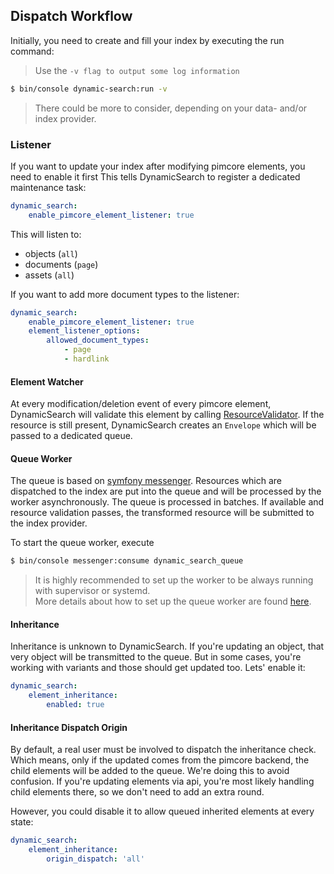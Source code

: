 ## Dispatch Workflow
Initially, you need to create and fill your index by executing the run command:

> Use the `-v flag to output some log information`

```bash
$ bin/console dynamic-search:run -v
```

> There could be more to consider, depending on your data- and/or index provider.

### Listener
If you want to update your index after modifying pimcore elements, you need to enable it first
This tells DynamicSearch to register a dedicated maintenance task:

```yaml
dynamic_search:
    enable_pimcore_element_listener: true
```

This will listen to:
- objects (`all`)
- documents (`page`)
- assets (`all`)

If you want to add more document types to the listener:

```yaml
dynamic_search:
    enable_pimcore_element_listener: true
    element_listener_options:
        allowed_document_types:
            - page
            - hardlink
```

#### Element Watcher
At every modification/deletion event of every pimcore element,
DynamicSearch will validate this element by calling [ResourceValidator](./40_ResourceValidator.md). 
If the resource is still present, DynamicSearch creates an `Envelope` which will be passed to a dedicated queue.

#### Queue Worker
The queue is based on [symfony messenger](https://symfony.com/doc/current/messenger.html).
Resources which are dispatched to the index are put into the queue and will be processed by the worker asynchronously.
The queue is processed in batches.
If available and resource validation passes, the transformed resource will be submitted to the index provider. 

To start the queue worker, execute

```bash
$ bin/console messenger:consume dynamic_search_queue
```

> It is highly recommended to set up the worker to be always running with supervisor or systemd.  
> More details about how to set up the queue worker are found [here](https://symfony.com/doc/current/messenger.html#consuming-messages-running-the-worker).

#### Inheritance
Inheritance is unknown to DynamicSearch. If you're updating an object, that very object will be transmitted to the queue.
But in some cases, you're working with variants and those should get updated too.
Lets' enable it:

```yaml
dynamic_search:
    element_inheritance: 
        enabled: true
```

#### Inheritance Dispatch Origin
By default, a real user must be involved to dispatch the inheritance check. 
Which means, only if the updated comes from the pimcore backend, the child elements will be added to the queue.
We're doing this to avoid confusion.
If you're updating elements via api, you're most likely handling child elements there, so we don't need to add an extra round.  

However, you could disable it to allow queued inherited elements at every state:

```yaml
dynamic_search:
    element_inheritance: 
        origin_dispatch: 'all'
```
